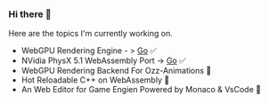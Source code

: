 ### Hi there 👋

Here are the topics I'm currently working on.

- WebGPU Rendering Engine - > [Go](http://phantomcloak.github.io/sponza) ✅
- NVidia PhysX 5.1 WebAssembly Port -> [Go](http://phantomcloak.github.io/demo/physx) ✅
- WebGPU Rendering Backend For Ozz-Animations 🚧
- Hot Reloadable C++ on WebAssembly 🚧
- An Web Editor for Game Engien Powered by Monaco & VsCode 🚧 

<!--
**PhantomCloak/PhantomCloak** is a ✨ _special_ ✨ repository because its `README.md` (this file) appears on your GitHub profile.

Here are some ideas to get you started:

- 🔭 I’m currently working on ...
- 🌱 I’m currently learning ...
- 👯 I’m looking to collaborate on ...
- 🤔 I’m looking for help with ...
- 💬 Ask me about ...
- 📫 How to reach me: ...
- 😄 Pronouns: ...
- ⚡ Fun fact: ...
-->
